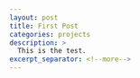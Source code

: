 ```yaml
---
layout: post
title: First Post
categories: projects
description: >
  This is the test.
excerpt_separator: <!--more-->
---
```

